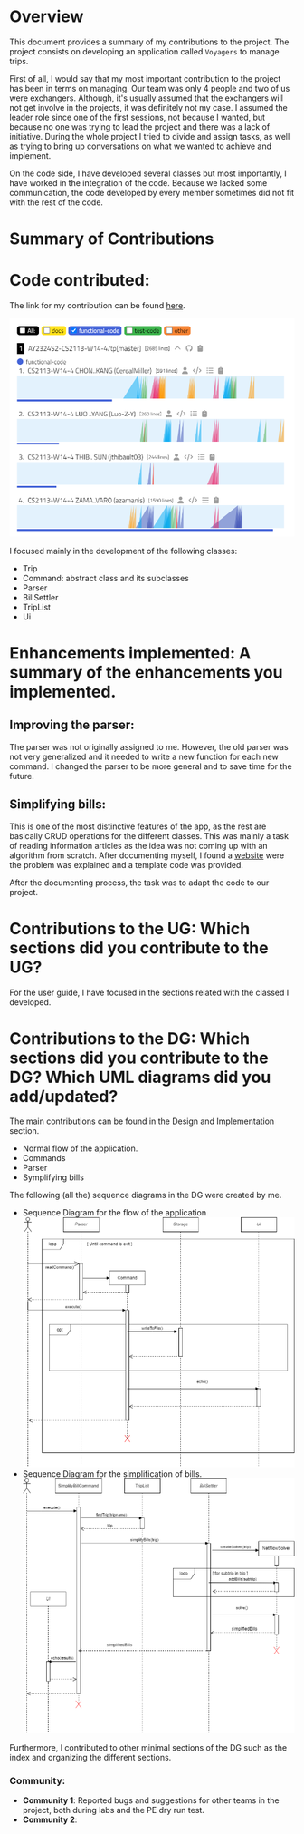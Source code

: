 # Overview

This document provides a summary of my contributions to the project. The project consists on developing an application called `Voyagers` to manage trips.

First of all, I would say that my most important contribution to the project has been in terms on managing. 
Our team was only 4 people and two of us were exchangers. Although, it's usually assumed that the exchangers will not
get involve in the projects, it was definitely not my case. I assumed the leader role since one of the first sessions, not because I wanted, but because no one was trying to lead the project and there was a lack of initiative.
During the whole project I tried to divide and assign tasks, as well as trying to bring up conversations on what we wanted to achieve and implement.

On the code side, I have developed several classes but most importantly, I have worked in the integration of the code. Because we lacked some communication, the code developed by every member sometimes did not fit with the rest of the code. 



# Summary of Contributions

# Code contributed: 

The link for my contribution can be found [here](https://nus-cs2113-ay2324s2.github.io/tp-dashboard/?search=azamanis&breakdown=true&sort=groupTitle%20dsc&sortWithin=title&since=2024-02-23&timeframe=commit&mergegroup=&groupSelect=groupByRepos&checkedFileTypes=docs~functional-code~test-code~others).

![Contributions](../others/code_statistics.png)

I focused mainly in the development of the following classes:

- Trip
- Command: abstract class and its subclasses
- Parser
- BillSettler
- TripList
- Ui


# Enhancements implemented: A summary of the enhancements you implemented.

## Improving the parser: 
The parser was not originally assigned to me. However, the old parser was not very generalized and it 
needed to write a new function for each new command. I changed the parser to be more general and to save time for the future.

## Simplifying bills:
This is one of the most distinctive features of the app, as the rest are basically CRUD operations for the different classes.
This was mainly a task of reading information articles as the idea was not coming up with an algorithm from scratch.
After documenting myself, I found a [website](https://medium.com/@mithunmk93/algorithm-behind-splitwises-debt-simplification-feature-8ac485e97688) were the problem was explained and a template code was provided.

After the documenting process, the task was to adapt the code to our project.

# Contributions to the UG: Which sections did you contribute to the UG?

For the user guide, I have focused in the sections related with the classed I developed.



# Contributions to the DG: Which sections did you contribute to the DG? Which UML diagrams did you add/updated?

The main contributions can be found in the Design and Implementation section.
- Normal flow of the application.
- Commands
- Parser
- Symplifying bills

The following (all the) sequence diagrams in the DG were created by me.

- Sequence Diagram for the flow of the application
![Sequence Diagram](../diagrams/seq_diagram_flow.png)
- Sequence Diagram for the simplification of bills.
![Sequence Diagram](../diagrams/diag_simplify_bills_2.png)

Furthermore, I contributed to other minimal sections of the DG such as the index and organizing the different sections.

### Community:
- **Community 1**: Reported bugs and suggestions for other teams in the project, both during labs and the PE dry run test.
- **Community 2**: 